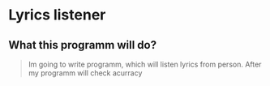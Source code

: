  # Lyrics listener
 ## What this programm will do?
 > Im going to write programm, which will listen lyrics from person. After my programm will check acurracy
